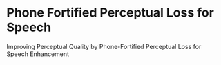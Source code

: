 # Phone Fortified Perceptual Loss for Speech 
Improving Perceptual Quality by Phone-Fortified Perceptual Loss for Speech Enhancement
